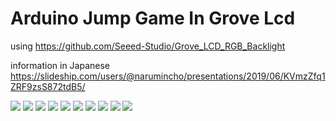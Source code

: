 # Arduino Jump Game In Grove Lcd

using https://github.com/Seeed-Studio/Grove_LCD_RGB_Backlight

information in Japanese https://slideship.com/users/@narumincho/presentations/2019/06/KVmzZfq1ZRF9zsS872tdB5/

![](https://narumincho.com/github/lcd0.jpg)
![](https://narumincho.com/github/lcd1.jpg)
![](https://narumincho.com/github/lcd2.jpg)
![](https://narumincho.com/github/lcd3.jpg)
![](https://narumincho.com/github/lcd4.jpg)
![](https://narumincho.com/github/lcd5.jpg)
![](https://narumincho.com/github/lcd6.jpg)
![](https://narumincho.com/github/lcd7.jpg)
![](https://narumincho.com/github/lcd8.jpg)
![](https://narumincho.com/github/lcd9.jpg)
